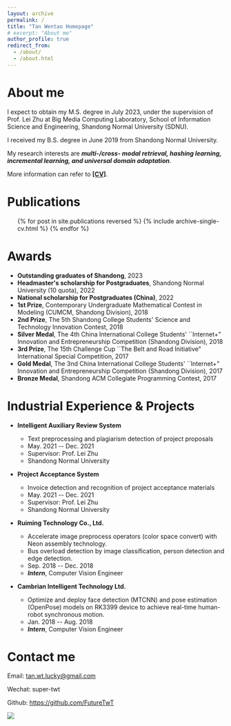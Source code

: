 ```yaml
---
layout: archive
permalink: /
title: "Tan Wentao Homepage"
# excerpt: "About me"
author_profile: true
redirect_from: 
  - /about/
  - /about.html
---
```


About me
======
I expect to obtain my M.S. degree in July 2023, under the supervision of Prof. Lei Zhu at Big Media Computing Laboratory, School of Information Science and Engineering, Shandong Normal University (SDNU). 

I received my B.S. degree in June 2019 from Shandong Normal University.

My research interests are <b><i>multi-/cross- modal retrieval, hashing learning, incremental learning, and universal domain adaptation</i></b>.

More information can refer to **[[CV]](https://futuretwt.github.io/cv/)**.

Publications
======
<ul>{% for post in site.publications reversed %}
{% include archive-single-cv.html %}
{% endfor %}</ul>

Awards
======
<ul>
  <li><b>Outstanding graduates of Shandong</b>, 2023</li>
  <li><b>Headmaster's scholarship for Postgraduates</b>, Shandong Normal University (10 quota), 2022</li>
  <li><b>National scholarship for Postgraduates (China)</b>, 2022</li>
  <li><b>1st Prize</b>, Contemporary Undergraduate Mathematical Contest in Modeling (CUMCM, Shandong Division), 2018</li>
  <li><b>2nd Prize</b>, The 5th Shandong College Students' Science and Technology Innovation Contest, 2018</li>
  <li><b>Silver Medal</b>, The 4th China International College Students' ``Internet+" Innovation and Entrepreneurship Competition (Shandong Division), 2018</li>
  <li><b>3rd Prize</b>, The 15th Challenge Cup ``The Belt and Road Initiative" International Special Competition, 2017</li>
  <li><b>Gold Medal</b>, The 3nd China International College Students' ``Internet+" Innovation and Entrepreneurship Competition (Shandong Division), 2017</li>
  <li><b>Bronze Medal</b>, Shandong ACM Collegiate Programming Contest, 2017</li>
</ul>

Industrial Experience & Projects
======
* <b>Intelligent Auxiliary Review System</b>
  * Text preprocessing and plagiarism detection of project proposals
  * May. 2021 -- Dec. 2021
  * Supervisor: Prof. Lei Zhu
  * Shandong Normal University

* <b>Project Acceptance System</b>
  * Invoice detection and recognition of project acceptance materials
  * May. 2021 -- Dec. 2021
  * Supervisor: Prof. Lei Zhu
  * Shandong Normal University

* <b>Ruiming Technology Co., Ltd.</b>
	* Accelerate image preprocess operators (color space convert) with Neon assembly technology.
	* Bus overload detection by image classification, person detection and edge detection.
  * Sep. 2018 -- Dec. 2018
  * <b><i>Intern</i></b>, Computer Vision Engineer

* <b>Cambrian Intelligent Technology Ltd.</b>
  * Optimize and deploy face detection (MTCNN) and pose estimation (OpenPose) models on RK3399 device to achieve real-time human-robot synchronous motion.
  * Jan. 2018 -- Aug. 2018
  * <b><i>Intern</i></b>, Computer Vision Engineer

Contact me
======
Email: tan.wt.lucky@gmail.com

Wechat: super-twt

Github: https://github.com/FutureTwT

<!-- <a href="https://info.flagcounter.com/t4HM"><img src="https://s11.flagcounter.com/mini/t4HM/bg_70D9FF/txt_000000/border_CCCCCC/flags_0/" alt="Flag Counter" border="0"></a> -->

 [![](https://s11.flagcounter.com/mini/t4HM/bg_70D9FF/txt_000000/border_CCCCCC/flags_0/)](https://info.flagcounter.com/t4HM)